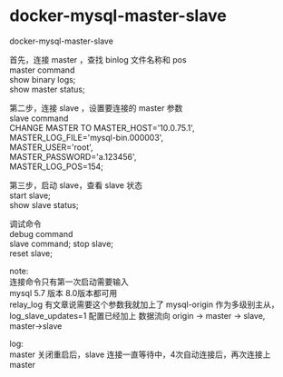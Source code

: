 # docker-mysql-master-slave  
docker-mysql-master-slave  

首先，连接 master ，查找 binlog 文件名称和 pos  
master command  
show binary logs;  
show master status;  

第二步，连接 slave ，设置要连接的 master 参数  
slave command  
CHANGE MASTER TO MASTER_HOST='10.0.75.1',  
MASTER_LOG_FILE='mysql-bin.000003',  
MASTER_USER='root',  
MASTER_PASSWORD='a.123456',  
MASTER_LOG_POS=154;  

第三步，启动 slave，查看 slave 状态  
start slave;  
show slave status;  

调试命令  
debug command  
slave command; 
stop slave;  
reset slave;  

note:  
连接命令只有第一次启动需要输入  
mysql 5.7 版本 8.0版本都可用  
relay_log 有文章说需要这个参数我就加上了
mysql-origin 作为多级别主从，log_slave_updates=1 配置已经加上
数据流向 origin -> master -> slave,  master->slave  

log:  
master 关闭重启后，slave 连接一直等待中，4次自动连接后，再次连接上 master  
